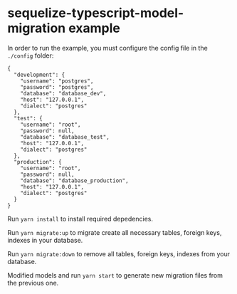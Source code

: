 # sequelize-typescript-model-migration example

In order to run the example, you must configure the config file in the `./config` folder:

```
{
  "development": {
    "username": "postgres",
    "password": "postgres",
    "database": "database_dev",
    "host": "127.0.0.1",
    "dialect": "postgres"
  },
  "test": {
    "username": "root",
    "password": null,
    "database": "database_test",
    "host": "127.0.0.1",
    "dialect": "postgres"
  },
  "production": {
    "username": "root",
    "password": null,
    "database": "database_production",
    "host": "127.0.0.1",
    "dialect": "postgres"
  }
}
```

Run `yarn install` to install required depedencies.

Run `yarn migrate:up` to migrate create all necessary tables, foreign keys, indexes in your database.

Run `yarn migrate:down` to remove all tables, foreign keys, indexes from your database.

Modified models and run `yarn start` to generate new migration files from the previous one.